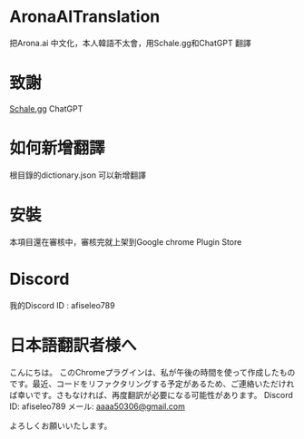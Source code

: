# AronaAITranslation

把Arona.ai 中文化，本人韓語不太會，用Schale.gg和ChatGPT 翻譯

# 致謝

[Schale.gg](https://schale.gg/?item=8)
ChatGPT

# 如何新增翻譯

根目錄的dictionary.json 可以新增翻譯

# 安裝

本項目還在審核中，審核完就上架到Google chrome Plugin Store


# Discord

我的Discord ID : afiseleo789


# 日本語翻訳者様へ

こんにちは。
このChromeプラグインは、私が午後の時間を使って作成したものです。最近、コードをリファクタリングする予定があるため、ご連絡いただければ幸いです。さもなければ、再度翻訳が必要になる可能性があります。
Discord ID: afiseleo789
メール: aaaa50306@gmail.com

よろしくお願いいたします。

